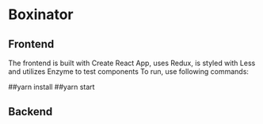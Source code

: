 # Boxinator

## Frontend

The frontend is built with Create React App, uses Redux, is styled with Less and utilizes Enzyme to test components
To run, use following commands:

##yarn install
##yarn start


## Backend
